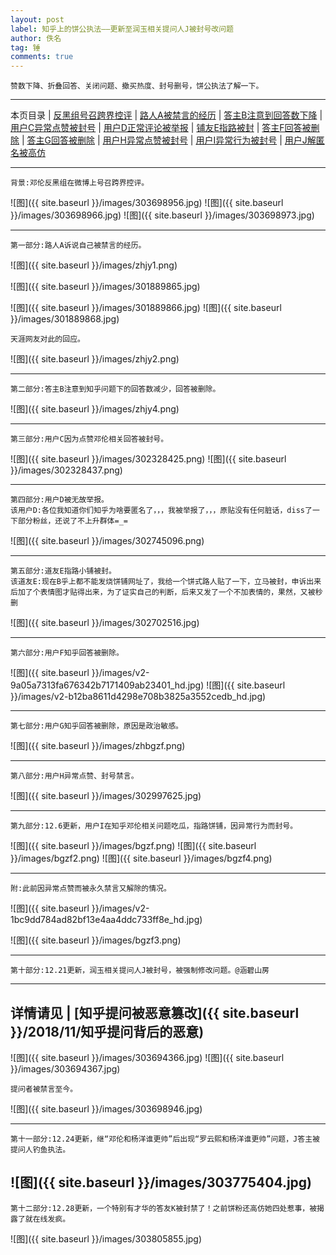 ```yaml
---
layout: post
label: 知乎上的饼公执法——更新至润玉相关提问人J被封号改问题
author: 佚名
tag: 锤
comments: true
---
```


    赞数下降、折叠回答、关闭问题、撤买热度、封号删号，饼公执法了解一下。

---

本页目录 \| [反黑组号召跨界控评](#dxjjk) \| [路人A被禁言的经历](#dxjja) \| [答主B注意到回答数下降](#dxjjb) \| [用户C异常点赞被封号](#dxjjc) \| [用户D正常评论被举报](#dxjjd) \| [铺友E指路被封](#dxjje) \| [答主F回答被删除](#dxjjf) \| [答主G回答被删除](#dxjjg) \| [用户H异常点赞被封号](#dxjjh) \| [用户I异常行为被封号](#dxjji) \| [用户J解匿名被高仿](#dxjjj)

---

<a class="anchor" name="dxjjk"></a>

    背景:邓伦反黑组在微博上号召跨界控评。

![图]({{ site.baseurl }}/images/303698956.jpg)
![图]({{ site.baseurl }}/images/303698966.jpg)
![图]({{ site.baseurl }}/images/303698973.jpg)

---

<a class="anchor" name="dxjja"></a>

    第一部分:路人A诉说自己被禁言的经历。
    

![图]({{ site.baseurl }}/images/zhjy1.png)

![图]({{ site.baseurl }}/images/301889865.jpg)

![图]({{ site.baseurl }}/images/301889866.jpg)
![图]({{ site.baseurl }}/images/301889868.jpg)

    天涯网友对此的回应。

![图]({{ site.baseurl }}/images/zhjy2.png)


---

<a class="anchor" name="dxjjb"></a>


    第二部分:答主B注意到知乎问题下的回答数减少，回答被删除。

![图]({{ site.baseurl }}/images/zhjy4.png)

---

<a class="anchor" name="dxjjc"></a>

    第三部分:用户C因为点赞邓伦相关回答被封号。

![图]({{ site.baseurl }}/images/302328425.png)
![图]({{ site.baseurl }}/images/302328437.png)

---

<a class="anchor" name="dxjjd"></a>

    第四部分:用户D被无故举报。
    该用户D:各位我知道你们知乎为啥要匿名了，，，我被举报了，，，原贴没有任何脏话，diss了一下部分粉丝，还说了不上升群体=_=

![图]({{ site.baseurl }}/images/302745096.png)


---

<a class="anchor" name="dxjje"></a>

    第五部分:道友E指路小铺被封。
    该道友E:现在B乎上都不能发烧饼铺网址了，我给一个饼式路人贴了一下，立马被封，申诉出来后加了个表情图才贴得出来，为了证实自己的判断，后来又发了一个不加表情的，果然，又被秒删

![图]({{ site.baseurl }}/images/302702516.jpg)

---

<a class="anchor" name="dxjjf"></a>

    第六部分:用户F知乎回答被删除。

![图]({{ site.baseurl }}/images/v2-9a05a7313fa676342b7171409ab23401_hd.jpg)
![图]({{ site.baseurl }}/images/v2-b12ba8611d4298e708b3825a3552cedb_hd.jpg)


---

<a class="anchor" name="dxjjg"></a>

    第七部分:用户G知乎回答被删除，原因是政治敏感。

![图]({{ site.baseurl }}/images/zhbgzf.png)

---

<a class="anchor" name="dxjjh"></a>

    第八部分:用户H异常点赞、封号禁言。

![图]({{ site.baseurl }}/images/302997625.jpg)

---

<a class="anchor" name="dxjji"></a>

    第九部分:12.6更新，用户I在知乎邓伦相关问题吃瓜，指路饼铺，因异常行为而封号。

![图]({{ site.baseurl }}/images/bgzf.png)
![图]({{ site.baseurl }}/images/bgzf2.png)
![图]({{ site.baseurl }}/images/bgzf4.png)

---

    附:此前因异常点赞而被永久禁言又解除的情况。

![图]({{ site.baseurl }}/images/v2-1bc9dd784ad82bf13e4aa4ddc733ff8e_hd.jpg)

![图]({{ site.baseurl }}/images/bgzf3.png)



---

<a class="anchor" name="dxjjj"></a>

    第十部分:12.21更新，润玉相关提问人J被封号，被强制修改问题。@涵碧山房
    
---
详情请见 | [知乎提问被恶意篡改]({{ site.baseurl }}/2018/11/知乎提问背后的恶意)
---

![图]({{ site.baseurl }}/images/303694366.jpg)
![图]({{ site.baseurl }}/images/303694367.jpg)

    提问者被禁言至今。

![图]({{ site.baseurl }}/images/303698946.jpg)

---

<a class="anchor" name="dxjjj"></a>

    第十一部分:12.24更新，继“邓伦和杨洋谁更帅”后出现“罗云熙和杨洋谁更帅”问题，J答主被提问人钓鱼执法。
    
![图]({{ site.baseurl }}/images/303775404.jpg)
---

<a class="anchor" name="dxjjk"></a>

    第十二部分:12.28更新，一个特别有才华的答友K被封禁了！之前饼粉还高仿她四处惹事，被揭露了就在线发疯。
    
![图]({{ site.baseurl }}/images/303805855.jpg)

